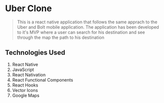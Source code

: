 # Uber Clone

> This is a react native application that follows the same apprach to the Uber and Bolt mobile application. The application has been developed to it's MVP where a user can search for his destination and see through the map the path to his destination

## Technologies Used
1. React Native
2. JavaScript
3. React Nativation
4. React Functional Components
5. React Hooks
6. Vector Icons
7. Google Maps

